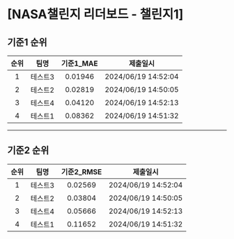 # [NASA챌린지 리더보드 - 챌린지1]
## 기준1 순위
| 순위 | 팀명 | 기준1_MAE | 제출일시 |
|:----:|:----:|:-----:|:----:|
| 1 | 테스트3 | 0.01946 | 2024/06/19 14:52:04 |
| 2 | 테스트2 | 0.02819 | 2024/06/19 14:50:05 |
| 3 | 테스트4 | 0.04120 | 2024/06/19 14:52:13 |
| 4 | 테스트1 | 0.08362 | 2024/06/19 14:51:32 |
___
## 기준2 순위
| 순위 | 팀명 | 기준2_RMSE | 제출일시 |
|:----:|:----:|:-----:|:----:|
| 1 | 테스트3 | 0.02569 | 2024/06/19 14:52:04 |
| 2 | 테스트2 | 0.03804 | 2024/06/19 14:50:05 |
| 3 | 테스트4 | 0.05666 | 2024/06/19 14:52:13 |
| 4 | 테스트1 | 0.11652 | 2024/06/19 14:51:32 |
